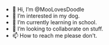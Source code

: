 - 👋 Hi, I’m @MooLovesDoodle
- 👀 I’m interested in my dog. 
- 🌱 I’m currently learning in school. 
- 💞️ I’m looking to collaborate on stuff. 
- 📫 How to reach me please don't. 

<!---
MooLovesDoodle/MooLovesDoodle is a ✨ special ✨ repository because its `README.md` (this file) appears on your GitHub profile.
You can click the Preview link to take a look at your changes.
--->
